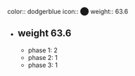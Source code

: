 color:: dodgerblue
icon:: ⬤
weight:: 63.6
- ## weight 63.6
  - phase 1: 2
  - phase 2: 1
  - phase 3: 1

